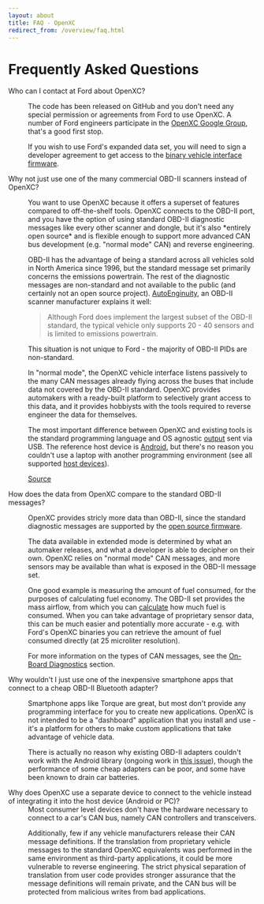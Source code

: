 ```yaml
---
layout: about
title: FAQ - OpenXC
redirect_from: /overview/faq.html
---
```


<div class="page-header">
    <h1>Frequently Asked Questions</h1>
</div>

<dl>

<dt>Who can I contact at Ford about OpenXC?</dt>
<dd><p>
The code has been released on GitHub and you don't need any special permission
or agreements from Ford to use OpenXC. A number of Ford engineers participate in
the <a href="http://groups.google.com/group/openxc">OpenXC Google Group</a>, that's a good
first stop.

<p>If you wish to use Ford's expanded data set,
you will need to sign a developer agreement to get access to the <a
href="/hardware/vehicles.html">binary vehicle interface firmware</a>.
</p></dd>

<dt>Why not just use one of the many commercial OBD-II scanners instead of
OpenXC?</dt>

<dd>

<p>You want to use OpenXC because it offers a superset of features compared to
off-the-shelf tools. OpenXC connects to the OBD-II port, and you have the option
of using standard OBD-II diagnostic messages like every other scanner and
dongle, but it's also *entirely open source* and is flexible enough to support
more advanced CAN bus development (e.g. "normal mode" CAN) and reverse
engineering.

<p>OBD-II has the advantage of being a standard across all vehicles
sold in North America since 1996, but the standard message set primarily
concerns the emissions powertrain. The rest of the diagnostic messages are
non-standard and not available to the public (and certainly not an open source
project). <a href="http://www.autoenginuity.com/products-software.html#EI01">
AutoEnginuity</a>, an OBD-II scanner manufacturer explains it well:
</p>

<blockquote>
Although Ford does implement the largest subset of the OBD-II standard, the
typical vehicle only supports 20 - 40 sensors and is limited to emissions
powertrain.
</blockquote>

<p>
This situation is not unique to Ford - the majority of OBD-II PIDs are
non-standard.
</p>

<p>
In "normal mode", the OpenXC vehicle interface listens passively to the many CAN
messages already flying across the buses that include data not covered by the
OBD-II standard. OpenXC provides automakers with a ready-built platform to
selectively grant access to this data, and it provides hobbiysts with the tools
required to reverse engineer the data for themselves.
</p>

<p>
The most important difference between OpenXC and existing tools is the standard
programming language and OS agnostic
 <a href="https://github.com/openxc/openxc-message-format">output</a> sent via USB.
The reference host device is <a href="/android/index.html">Android</a>, but
there's no reason you couldn't use a laptop with another programming environment
(see all supported <a href="/host-devices/index.html">host devices</a>).
</p>

<a href="http://en.wikipedia.org/wiki/OBD-II_PIDs#Non-standard_PIDs">Source</a>

<dt>How does the data from OpenXC compare to the standard OBD-II messages?</dt>

<dd>
<p>OpenXC provides stricly more data than OBD-II, since the standard diagnostic
messages are supported by the <a href="/vehicle-interface/firmware.html">open
source firmware</a>.</p>

<p>The data available in extended mode is determined by what an automaker
releases, and what a developer is able to decipher on their own. OpenXC relies
on "normal mode" CAN messages, and more sensors may be available than what is
exposed in the OBD-II message set.</p>

<p>One good example is measuring the amount of fuel consumed, for the purposes
of calculating fuel economy. The OBD-II set provides the mass airflow, from
which you can <a
href="http://www.mp3car.com/engine-management-obd-ii-engine-diagnostics-etc/75138-calculating-mpg-from-vss-and-maf-from-obd2.html">calculate</a>
how much fuel is consumed. When you can take advantage of proprietary sensor
data, this can be much easier and potentially more accurate - e.g. with Ford's
OpenXC binaries you can retrieve the amount of fuel consumed directly (at 25
microliter resolution). </p>

<p>For more information on the types of CAN messages, see the <a
href="/vehicle-interface/concepts.html#obd">On-Board Diagnostics</a> section.</p>

</dd>

<dt>Why wouldn't I just use one of the inexpensive smartphone apps that connect
to a cheap OBD-II Bluetooth adapter?</dt>

<dd>

<p>
Smartphone apps like Torque are great, but most don't provide any programming
interface for you to create new applications. OpenXC is not intended to be a
"dashboard" application that you install and use - it's a platform for others to
make custom applications that take advantage of vehicle data.
</p>

<p>There is actually no reason why existing OBD-II adapters couldn't work with
the Android library (ongoing work in <a
href="https://github.com/openxc/openxc-android/issues/19">this issue</a>), though
the performance of some cheap adapters can be poor, and some have been known to
drain car batteries.</p>

</dd>

<dt>Why does OpenXC use a separate device to connect to the vehicle instead of
integrating it into the host device (Android or PC)?</dt>

<dd>Most consumer level devices don't have the hardware necessary to connect to
a car's CAN bus, namely CAN controllers and transceivers.

Additionally, few if any vehicle manufacturers release their CAN message
definitions. If the translation from proprietary vehicle messages to the
standard OpenXC equivalents was performed in the same environment as third-party
applications, it could be more vulnerable to reverse engineering. The strict
physical separation of translation from user code provides stronger assurance
that the message definitions will remain private, and the CAN bus will be
protected from malicious writes from bad applications.</dd>


</dl>

